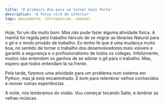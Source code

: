 ```yaml
---
title: 'O primeiro dia para se tornar mais forte'
description: 'A força virá do interior'
tags: pensamento, introspeccao, semanal
---
```


Hoje, foi um dia muito bom. Mas não pude fazer alguma atividade física. A manhã foi
regida pelo trabalho hérculo de se migrar as libraries Natural para o git e o modo
privado de trabalho. Eu tenho fé que é uma mudança muito boa, no sentido de tornar
o trabalho dos desenvolvedores mais visíveis e garantir a segurança e o profissionalismo
de todos os colegas. Infelizmente, muitos não entendem os ganhos de se adotar o git
para o trabalho. Mas, espero que todos entendam lá na frente.

Pela tarde, fizemos uma atividade para um problema num sistema em Python, mas já
está encaminhado. É bom para relembrar velhos conhecidos e reviver outras experiências.

A noite, nós lembramos do violão. Vou começar tocando Satie, e lembrar as velhas músicas.

